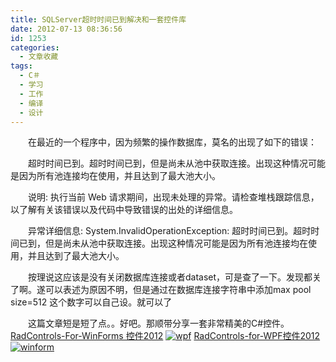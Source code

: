 ```yaml
---
title: SQLServer超时时间已到解决和一套控件库
date: 2012-07-13 08:36:56
id: 1253
categories:
  - 文章收藏
tags:
  - C＃
  - 学习
  - 工作
  - 编译
  - 设计
---
```


 　　在最近的一个程序中，因为频繁的操作数据库，莫名的出现了如下的错误：

　　超时时间已到。超时时间已到，但是尚未从池中获取连接。出现这种情况可能是因为所有池连接均在使用，并且达到了最大池大小。

　　说明: 执行当前 Web 请求期间，出现未处理的异常。请检查堆栈跟踪信息，以了解有关该错误以及代码中导致错误的出处的详细信息。

　　异常详细信息: System.InvalidOperationException: 超时时间已到。超时时间已到，但是尚未从池中获取连接。出现这种情况可能是因为所有池连接均在使用，并且达到了最大池大小。

　　按理说这应该是没有关闭数据库连接或者dataset，可是查了一下。发现都关了啊。遂可以表述为原因不明，但是通过在数据库连接字符串中添加max pool size=512  这个数字可以自己设。就可以了

　　这篇文章短是短了点。。好吧。那顺带分享一套非常精美的C#控件。
[RadControls-For-WinForms 控件2012](http://115.com/file/dptqnr63#RadControls-WinForms-2012-2-608-Dev.msi)
[![](/images/35b3a6023ad34c4bab5564678dffabbcdd53a5da.jpg "wpf")](http://leaverimage.b0.upaiyun.com/24794_o.jpg)
[RadControls-for-WPF控件2012](http://115.com/file/e79q6pju#RadControls-for-WPF-2012-2-0607-Dev.msi)
[![](/images/c3f1eeb8b01e38643d7ce0d2e2716bba20285943.jpg "winform")](http://leaverimage.b0.upaiyun.com/24793_o.jpg)
